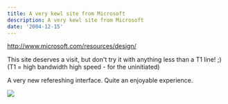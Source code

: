 ```yaml
---
title: A very kewl site from Microsoft
description: A very kewl site from Microsoft
date: '2004-12-15'
---
```


http://www.microsoft.com/resources/design/

This site deserves a visit, but don't try it with anything less than a T1 line! ;) (T1 = high bandwidth high speed - for the uninitiated)  
  
A very new refereshing interface. Quite an enjoyable experience.  

![](/images/7854873-110313152455867313?l=shvelmur.blogspot.com)
